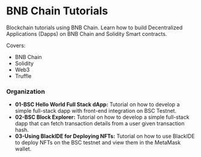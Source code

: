 # BNB Chain Tutorials
Blockchain tutorials using BNB Chain. Learn how to build Decentralized Applications (Dapps) on BNB Chain and Solidity Smart contracts.

Covers:
- BNB Chain
- Solidity
- Web3
- Truffle

### Organization
- **01-BSC Hello World Full Stack dApp:** Tutorial on how to develop a simple full-stack dapp with front-end integration on BSC Testnet.
- **02-BSC Block Explorer:** Tutorial on how to develop a simple full-stack dapp that can fetch transaction details from a user given transaction hash.
- **03-Using BlackIDE for Deploying NFTs:** Tutorial on how to use BlackIDE to deploy NFTs on the BSC testnet and view them in the MetaMask wallet.
